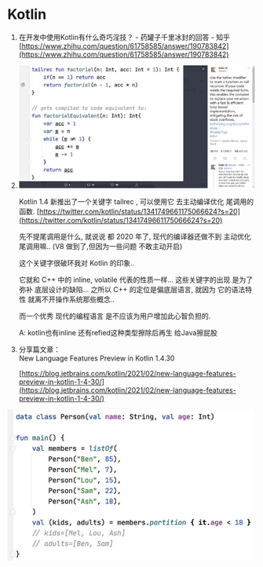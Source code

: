 # Kotlin

1. 在开发中使用Kotlin有什么奇巧淫技？ - 药罐子千里冰封的回答 - 知乎 [https://www.zhihu.com/question/61758585/answer/190783842](https://www.zhihu.com/question/61758585/answer/190783842)
2.  ![image-20201224234712461](../../.gitbook/assets/image-20201224234712461.png)

    Kotlin 1.4 新推出了一个关键字 tailrec , 可以使用它 去主动编译优化 尾调用的函数. [https://twitter.com/kotlin/status/1341749661175066624?s=20](https://twitter.com/kotlin/status/1341749661175066624?s=20)

    先不提尾调用是什么, 就说说 都 2020 年了, 现代的编译器还做不到 主动优化尾调用嘛.. (V8 做到了,但因为一些问题 不敢主动开启)

    这个关键字很破环我对 Kotlin 的印象..

    它就和 C++ 中的 inline, volatile 代表的性质一样... 这些关键字的出现 是为了弥补 底层设计的缺陷... 之所以 C++ 的定位是偏底层语言, 就因为 它的语法特性 就离不开操作系统那些概念..

    而一个优秀 现代的编程语言 是不应该为用户增加此心智负担的.

    A: kotlin也有inline 还有refied这种类型擦除后再生 给Java擦屁股
3.  分享篇文章： \
    New Language Features Preview in Kotlin 1.4.30

    [https://blog.jetbrains.com/kotlin/2021/02/new-language-features-preview-in-kotlin-1-4-30/](https://blog.jetbrains.com/kotlin/2021/02/new-language-features-preview-in-kotlin-1-4-30/)

![如此语义化, 看着就赏心悦目..](<../../.gitbook/assets/image (18).png>)
